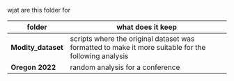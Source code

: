 wjat are this folder for

|folder| what does it keep|
|---|---|
|**Modity_dataset**| scripts where the original dataset was formatted to make it more suitable for the following analysis|
|**Oregon 2022**| random analysis for a conference|
